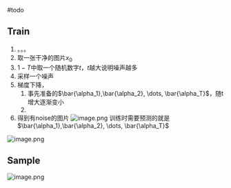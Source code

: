 
#todo 

## Train

1. 。。。
2. 取一张干净的图片$x_0$
3. $1-T$中取一个随机数字$t$，$t$越大说明噪声越多
4. 采样一个噪声
5. 梯度下降，
	1. 事先准备的$\bar{\alpha_1},\bar{\alpha_2}, \dots, \bar{\alpha_T}$，随t增大逐渐变小
	2. 
6. 得到有noise的图片
![image.png](https://pic-1257412153.cos.ap-nanjing.myqcloud.com/images/2024/04/14/20240414004150-7fcc95.png)
训练时需要预测的就是$\bar{\alpha_1},\bar{\alpha_2}, \dots, \bar{\alpha_T}$

![image.png](https://pic-1257412153.cos.ap-nanjing.myqcloud.com/images/2024/04/14/20240414004400-a1c07d.png)
## Sample

![image.png](https://pic-1257412153.cos.ap-nanjing.myqcloud.com/images/2024/04/14/20240414005020-7a2536.png)
